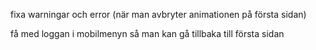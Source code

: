 fixa warningar
och error (när man avbryter animationen på första sidan)

få med loggan i mobilmenyn så man kan gå tillbaka till första sidan
